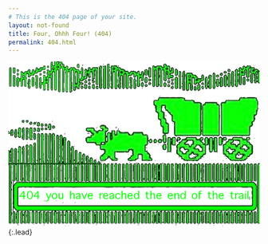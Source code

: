 ```yaml
---
# This is the 404 page of your site.
layout: not-found
title: Four, Ohhh Four! (404)
permalink: 404.html
---
```


![](/assets/img/jelly404.png)
{:.lead}
